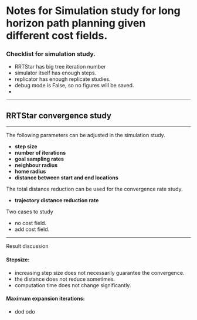 # Notes for Simulation study for long horizon path planning given different cost fields.

### Checklist for simulation study.
- RRTStar has big tree iteration number
- simulator itself has enough steps.
- replicator has enough replicate studies.
- debug mode is False, so no figures will be saved.
-



---

## RRTStar convergence study

---

The following parameters can be adjusted in the simulation study.

- **step size**
- **number of iterations**
- **goal sampling rates**
- **neighbour radius**
- **home radius**
- **distance between start and end locations**

The total distance reduction can be used for the convergence rate study.
- **trajectory distance reduction rate**

Two cases to study
- no cost field.
- add cost field.

---


Result discussion

#### Stepsize:
- increasing step size does not necessarily guarantee the convergence.
- the distance does not reduce sometimes.
- computation time does not change significantly.

#### Maximum expansion iterations:
- dod odo
